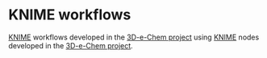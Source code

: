 # KNIME workflows

[KNIME](http://www.knime.org) workflows developed in the [3D-e-Chem project](https://3d-e-chem.github.io) using [KNIME](http://www.knime.org) nodes developed in the [3D-e-Chem project](https://3d-e-chem.github.io).
